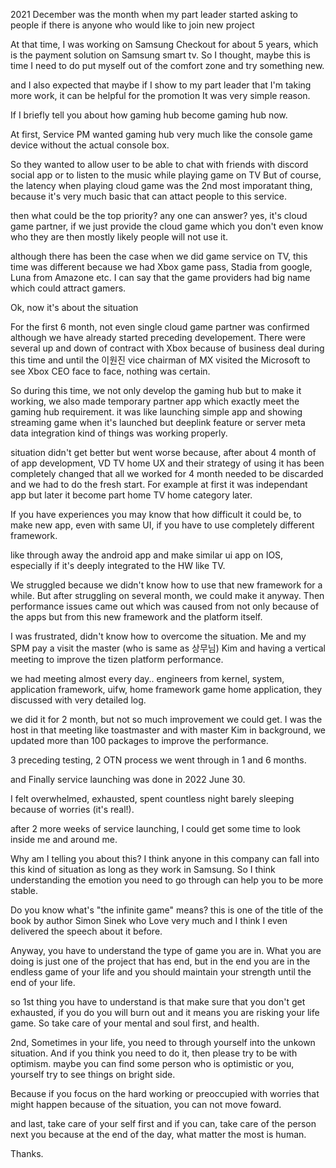 2021 December was the month when my part leader started asking to people if there is anyone who would like to join new project

At that time, I was working on Samsung Checkout for about 5 years, which is the payment solution on Samsung smart tv. So I thought, maybe 
this is time I need to do put myself out of the comfort zone and try something new.

and I also expected that maybe if I show to my part leader that I'm taking more work, it can be helpful for the promotion It was very simple reason.

If I briefly tell you about how gaming hub become gaming hub now.

At first, Service PM wanted gaming hub very much like the console game device without the actual console box.

So they wanted to allow user to be able to chat with friends with discord social app or to listen to the music while playing game on TV But of course, the latency
when playing cloud game was the 2nd most imporatant thing, because it's very much basic that can attact people to this service.

then what could be the top priority? any one can answer? yes, it's cloud game partner, if we just provide the cloud game which you don't even know who they are
then mostly likely people will not use it.

although there has been the case when we did game service on TV, this time was different because we had Xbox game pass, Stadia from google, Luna from Amazone etc. 
I can say that the game providers had big name which could attract gamers.

Ok, now it's about the situation

For the first 6 month, not even single cloud game partner was confirmed although we have already started preceding developement.
There were several up and down of contract with Xbox because of business deal during this time and until the 이원진 vice chairman of MX visited the Microsoft to see
Xbox CEO face to face, nothing was certain.

So during this time, we not only develop the gaming hub but to make it working, we also made temporary partner app which exactly meet the gaming hub requirement.
it was like launching simple app and showing streaming game when it's launched but deeplink feature or server meta data integration kind of things was working properly.

situation didn't get better but went worse because, after about 4 month of of app development, VD TV home UX and their strategy of using it has been completely changed
that all we worked for 4 month needed to be discarded and we had to do the fresh start. For example at first it was independant app but later it become part home 
TV home category later.

If you have experiences you may know that how difficult it could be, to make new app, even with same UI, if you have to use completely different framework.

like through away the android app and make similar ui app on IOS, especially if it's deeply integrated to the HW like TV. 

We struggled because we didn't know how to use that new framework for a while. But after 
struggling on several month, we could make it anyway. Then performance issues came out which was caused from not only because of the apps but from this new framework and the platform itself.

I was frustrated, didn't know how to overcome the situation. Me and my SPM pay a visit the master (who is same as 상무님) Kim and having a vertical meeting to 
improve the tizen platform performance.

we had meeting almost every day.. engineers from kernel, system, application framework, uifw, home framework game home application, they discussed with 
very detailed log.

we did it for 2 month, but not so much improvement we could get. I was the host in that meeting like toastmaster and with master Kim in background, we updated
more than 100 packages to improve the performance.

3 preceding testing, 2 OTN process we went through in 1 and 6 months.

and Finally service launching was done in 2022 June 30.

I felt overwhelmed, exhausted, spent countless night barely sleeping because of worries (it's real!).

after 2 more weeks of service launching, I could get some time to look inside me and around me.

Why am I telling you about this? I think anyone in this company can fall into this kind of situation as long as they work in Samsung. So I think understanding the emotion you need to go through can help you to be more stable.

Do you know what's "the infinite game" means? this is one of the title of the book by author Simon Sinek who Love very much and I think I even delivered the speech
about it before.

Anyway, you have to understand the type of game you are in. What you are doing is just one of the project that has end, but in the end you are in the endless game of your life and you should maintain your strength until the end of your life.

so 1st thing you have to understand is that make sure that you don't get exhausted, if you do you will burn out and it means you are risking your life game. So take care of your mental and soul first, and health.

2nd, Sometimes in your life, you need to through yourself into the unkown situation. And if you think you need to do it, then please try to be with optimism. maybe you can find some person who is optimistic or you, yourself try to see things on bright side.

Because if you focus on the hard working or preoccupied with worries that might happen because of the situation, you can not move foward.

and last, take care of your self first and if you can, take care of the person next you because at the end of the day, what matter the most is human.


Thanks.



